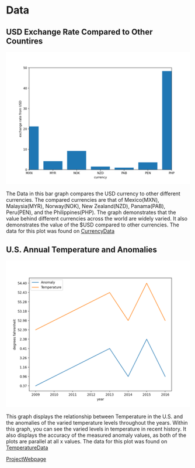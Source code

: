 # Data

## USD Exchange Rate Compared to Other Countires

![currency_comp](MXN_comparison.png)

The Data in this bar graph compares the USD currency to other different currencies. The compared currencies are that of Mexico(MXN), Malaysia(MYR), Norway(NOK), New Zealand(NZD), Panama(PAB), Peru(PEN), and the Philippines(PHP). The graph demonstrates that the value behind different currencies across the world are widely varied. It also demonstrates the value of the $USD compared to other currencies. The data for this plot was found on [CurrencyData](https://api.exchangerate-api.com/v4/latest/USD)



## U.S. Annual Temperature and Anomalies

![temp_graph](climate.png)

This graph displays the relationship between Temperature in the U.S. and the anomalies of the varied temperature levels throughout the years. Within this graph, you can see the varied levels in temperature in recent history. It also displays the accuracy of the measured anomaly values, as both of the plots are parallel at all x values.  The data for this plot was found on [TemperatureData](https://www.ncdc.noaa.gov/cag/national/time-series/110-tavg-ytd-12-1895-2016.json?base_prd=true&begbaseyear=1901&endbaseyear=2000)


[ProjectWebpage](https://github.com/mikeizbicki/cmc-csci040/tree/2020fall/hw_02)
